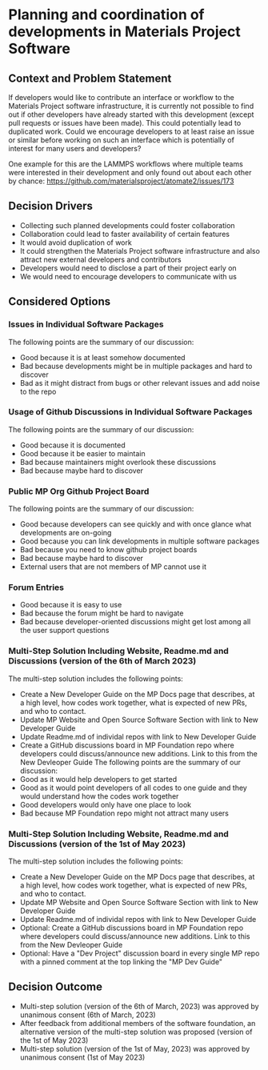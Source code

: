 # Planning and coordination of developments in Materials Project Software

## Context and Problem Statement

If developers would like to contribute an interface or workflow to the Materials Project software infrastructure, it is currently not possible to find out if other developers have already started with this development (except pull requests or issues have been made).
This could potentially lead to duplicated work. Could we encourage developers to at least raise an issue or similar before working on such an interface which is potentially of interest for many users and developers?

One example for this are the LAMMPS workflows where multiple teams were interested in their development and only found out about each other by chance: <https://github.com/materialsproject/atomate2/issues/173>

<!-- This is an optional element. Feel free to remove. -->
## Decision Drivers

* Collecting such planned developments could foster collaboration
* Collaboration could lead to faster availability of certain features
* It would avoid duplication of work
* It could strengthen the Materials Project software infrastructure and also attract new external developers and contributors
* Developers would need to disclose a part of their project early on
* We would need to encourage developers to communicate with us

## Considered Options

### Issues in Individual Software Packages

The following points are the summary of our discussion:

* Good because it is at least somehow documented
* Bad because developments might be in multiple packages and hard to discover
* Bad as it might distract from bugs or other relevant issues and add noise to the repo

### Usage of Github Discussions in Individual Software Packages

The following points are the summary of our discussion:

* Good because it is documented
* Good because it be easier to maintain
* Bad because maintainers might overlook these discussions
* Bad because maybe hard to discover

### Public MP Org Github Project Board

The following points are the summary of our discussion:

* Good because developers can see quickly and with once glance what developments are on-going
* Good because you can link developments in multiple software packages
* Bad because you need to know github project boards
* Bad because maybe hard to discover
* External users that are not members of MP cannot use it

### Forum Entries

* Good because it is easy to use
* Bad because the forum might be hard to navigate
* Bad because developer-oriented discussions might get lost among all the user support questions

### Multi-Step Solution Including Website, Readme.md and Discussions (version of the 6th of March 2023)

The multi-step solution includes the following points:

* Create a New Developer Guide on the MP Docs page that describes, at a high level, how codes work together, what is expected of new PRs, and who to contact.
* Update MP Website and Open Source Software Section with link to New Developer Guide
* Update Readme.md of individal repos with link to New Developer Guide
* Create a GitHub discussions board in MP Foundation repo where developers could discuss/announce new additions. Link to this from the New Devleoper Guide
The following points are the summary of our discussion:
* Good as it would help developers to get started
* Good as it would point developers of all codes to one guide and they would understand how the codes work together
* Good developers would only have one place to look
* Bad because MP Foundation repo might not attract many users

### Multi-Step Solution Including Website, Readme.md and Discussions (version of the 1st of May 2023)

The multi-step solution includes the following points:

* Create a New Developer Guide on the MP Docs page that describes, at a high level, how codes work together, what is expected of new PRs, and who to contact.
* Update MP Website and Open Source Software Section with link to New Developer Guide
* Update Readme.md of individal repos with link to New Developer Guide
* Optional:  Create a GitHub discussions board in MP Foundation repo where developers could discuss/announce new additions. Link to this from the New Devleoper Guide
* Optional: Have a "Dev Project" discussion board in every single MP repo with a pinned comment at the top linking the "MP Dev Guide"

## Decision Outcome

* Multi-step solution (version of the 6th of March, 2023) was approved by unanimous consent (6th of March, 2023)
* After feedback from additional members of the software foundation, an alternative version of the multi-step solution was proposed (version of the 1st of May 2023)
* Multi-step solution (version of the 1st of May, 2023) was approved by unanimous consent (1st of May 2023)
